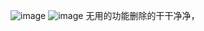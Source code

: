 ![image](https://github.com/qza666/share-list.js/assets/158817429/0cf16783-ecf6-4a26-9ad4-27612ea1f197)
![image](https://github.com/qza666/share-list.js/assets/158817429/0f95ea1c-fbd9-47d7-a6f6-ac7f861fc1bd)
无用的功能删除的干干净净，
